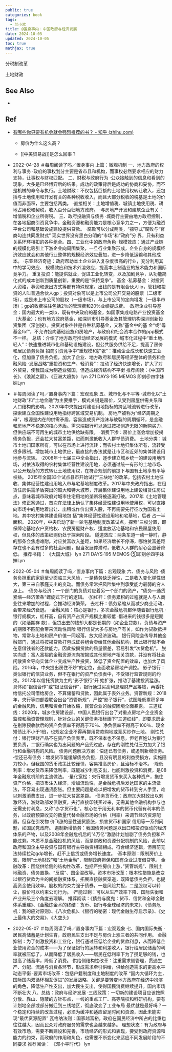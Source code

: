 ```yaml
---
public: true
categories: book
tags:
  - 兰小欢
title: @置身事内：中国政府与经济发展
date: 2024-10-05
updated: 2024-10-05
toc: true
mathjax: true
---
```


分税制改革

土地财政

## See Also

  + 

## Ref

  + [有哪些你只要有机会就会强烈推荐的书？ - 知乎 (zhihu.com)](https://www.zhihu.com/question/270883846/answer/2337178517)

    + 房价为什么这么高？

    + [[中美贸易战]]是怎么回事？

  + 2022-04-28
＃每周阅读了吗／置身事内
上篇：微观机制
一、地方政府的权利与事务
·政府的事权划分主要是省市县和机构，而事权必然要求相应的财力支持，让事权与财权匹配。
二、财税与政府行为
·公众接触到的信息和看到的现象，大多是已经博弈后的结果。成功的政策背后是成功的协商和妥协，而不是机械的命令与执行。土地财政：不仅包括巨额的土地使用权转让收入，还包括与土地使用和开发有关的各种税收收入，而且大部分税收的税基是土地的价值而非面积，主要包括两类。
·直接相关：土地增值税、城镇土地使用税、耕地占用税和契税，收入百分百归地方政府。
·与房地产开发和建筑企业有关：增值税和企业所得税。
三、政府投融资与债务
·城商行主要由地方政府控制，在各地招商引资竞争中，金融资源和融资能力是核心竞争力之一，方便为融资平台公司和基础设施建设提供贷款。
·腐败可以分成两类，“掠夺式”腐败与“官商勾连共同发财式”
现实世界没有黑白分明的“市场”和“政府”分
界，只有利益关系环环相扣的各种组合。四、工业化中的政府角色
·规模效应：通过产业链的规模化吸引上下游企业向周围集聚，一旦行业集聚形成，企业自身的规模经济效应就会和其他行业整体的规模经济效应叠加，进一步降低运输和其他成本。
·东亚经济奇迹：政府帮助本土企业进入复杂度很高的行业，充分利用其中的学习效应、
规模效应和技术外溢效应，提高本土制造业的技术能力和国际竞争力。
重复投资：能提供就业，促进工业化转变，以及加剧竞争，从功能简化式的成本创新到质量创新，重要的是“保持竞争”。
基金
·私募基金：对投资人资格，募资和退出方式等都有特殊规定。出钱的是有限合伙人lip，管钱和投资的人叫普通合伙人gp；投资对象可以是上市公司公开交易的股票（二级市场），或是未上市公司的股权（一级市场），与上市公司的定向增发（一级半市场）；gp的收费往往包括2％的管理费和20％业绩提成费。
·政府企业引导基金：国内最大的一类lp，既有中央政府的基金，如国家集成电路产业投资基金（大基金）；也有地方政府基金，如深圳市引导基金及其管理机构深圳创新投资集团（深创投）。投资对象往往是各种私募基金，又称”基金中的基
金“或”母基金fof”，不允许投向基础设施和房地产，与政府和社会资本合作的ppp模式不一样。
总结：介绍了地方政府推动经济发展的模式
·城市化过程中“重土地、轻人”：快速推进城市化和基础设施建设，但公共服务供给不足，提高了房价和居民债务负担
招商引资竞争中“重规模和扩张”：推动企业成长和快速工业化，但加重了债务负担，加大了企业、地方政府和居民等经济整体的债务和金融风险
·发展战略“重投资和生产、轻消费”：拉动了经济快速增长，扩大了对外贸易，使我国成为制造业强国，但造成经济结构不平衡
推荐阅读：《中国市长》、《浪潮之巅》、《亚洲大趋势》
lyn
271 DAYS·195 MEMOS
即刻＠四字妹妹Lyn

  + ＃每周阅读了吗／置身事内下篇：宏观现象 五、城市化与不平等
·城市化以”土地财政“和”土地金融“为主要推手，模式关键是房价，又受到房屋供需关系和人口结构的影响。2020年中央提出对建设用地指标的跨区域流转进行改革，探索建立全国性建设用地指标跨区域交易机制。
房地产被称为“经济周期之母”，根源是内在的供需矛盾，容易造成资产泡沫与破裂的周期循环，是金融和房地产不稳定的核心矛盾。需求端银行可以通过按揭创造无限的新购买力，但供应端不可再生的城市土地供给缺有限。
·消费下渗：房价上涨会增加按揭债务负担，还会拉大贫富差距，进而刺激低收入人群举债消费。
土地分类：城市土地归国家所有，可以在市场上进行流转；而农村土地归集体所有，流转受很多限制。增加城市土地供应，最直接的办法就是让市区和近郊的集体建设用地参与流转。
·2008年十七届三中全会指出，逐步建立城乡统一的建设用地市场，对依法取得的农村集体经营性建设用地，必须通过统一有形的土地市场、以公开规范的方式转让土地使用权，在符合规划的前提下与国有土地享有平等权益。
2015年全国33个试点县市开始试行“三块地”的改革，包括农村土地征收、集体经营性建设用地入市与宅基地制度改革。2017年中央政府指出，在租赁住房供需矛盾突出的超大和特大城市，开展集体建设用地上建设租赁住房试点，意味着城市政府对城市住宅用地的垄断将被逐渐打破。2017年《土地管理法》修正案通过，首次在法律上确认了集体经营性建设用地使用权，可以直接向市场中的用地着出让、出租或作价出资入股，不再需要先行征收为国有土地。其中农村集体建设用地包
括“集体经营性建设用地和宅基地，后者
占一半面积。
2020年，中央启动了新一轮宅基地制度改革试点，探索”三权分置，即保障宅基地农户资格权、农民房屋财产权、适度放活宅基地和农民房屋使用权，但具体的政策细则仍处于探索阶段。
隧道效应：两条车道一动一静时，静的那条会焦虑难耐。对应贫富收入差距，如果经济增长不停滞，哪怕贫富差距存在也不会有过多的社会问题，但当发展停滞时，低收入人群的耐心会显著降低。
推荐书籍：
《大国大城》 lyn
271 DAYS·195 MEMOS
⑤即刻＠四字妹妹Lyn

  + 2022-05-04
＃每周阅读了吗／置身事内下篇：宏观现象 六、债务与风险
·债务负担重的家庭至少面临三大风险，一是债务缺乏弹性，二是收入变化弹性很大，第三来自家庭支出的变动。而债务常常把风险集中到承受能力最弱的穷人身上。
·债务与经济：一个部门的负债对应着另一个部门的资产，“债务—通货紧缩—经济萧条“螺旋式下行的逻辑。
·加杠杆：债务累积的过程就是人与人商业往来增加的过程，会推动经济繁荣。
去杠杆：债务紧缩从而减少商业活动，会带来经济衰退。
·金融风险：核心是银行，多次金融危机都伴随着银行危机
·银行规模大，杠杆高，自有资产占资产规模比重较低
·借进来的钱很多是短期的（如活期存
款），但贷出去的钱却大都是长期的（如企业贷款），负债与资产的期限不匹配会带来流动性风险
银行信贷大多与房地产有关，如作为贷款抵押物，常常与土地和房产价值一同起落，放大经济波动。
银行风险会传导其他金融部门，通过将按揭贷款打包成证券组合卖给其他金融机构，因此银行就不会在意借钱者的还款能力，因此按揭贷款的质量很差，容易引发“次贷危机”。
脱实向虚：富人富裕的金融资源流向按揭或其他房地产相关贷款，并没有将社会闲散资金导向实体企业变成生产性投资，降低了资金配置的效率，也加大了风险。2016年，中央提出房住不炒”的定位，全面收紧房地产调控。
影子银行：类似银行的信贷业务，但不在银行的资产负债表中，不受银行监管规则的约
束。2012年以信托贷款为主的“影子银行”开
始扩张，推动了基建投资猛涨。具体如“银信合作”或“银证信合作”，银行通过买高利息理财产品筹钱，再委托给信托公司借给房企，不算储蓄和贷款，因此属于表外业务。资管新规：2018年，央行等四部委联合出台”资管新规“，严控”影子银行“，试图降低累积多年的金融风险，信用和资金开始收缩，民营企业的融资困境全面暴露。
三道红线：2020年，城乡住房建设部、中国人民银行出台了对重点房地产企业资金监控和融资管理规则，针对企业的关键债务指标画下“三道红线”，即要求房企在剔除预收款后的资产负债率不得高于70％、净负债率不得高于100％、现金短债比不小于1倍，也规定企业不得再挪用贷款购地或竞买炒作土地。
刚性兑付：银行理财产品不在资产负债表里，既不保本也不保息，但老百姓认为银行要负责，二银行确实也为出问题的产品兜过底，存在的刚性兑付压力加大了银行和金融机构的风险。
债务问题解决方案：偿还已有债务，或遏制新增债务。
·偿还已有债务：增发货币能缓解债务负担，且没有明显的利益受损方，实施阻力较小。但我国的货币政策比较谨慎，容易推高房价，且治标不治本。
·降低利率：增发货币来降低利率，既能减少利息支出，也能刺激投资和消费，是08年金融危机前的主流做法。
·量化宽松：央行增发货币来买入各种资产，拖住资产价格，把货币注入经济，增加流动性，是金融危机后发达国家的主流做法，不容易出现通货膨胀。但主要问题是难以把增发的货币转到穷人手里，难以刺激消费支出，进一步拉大贫富差距。
·债务货币化：政府加大财政出以刺激经济，游财政部发债融资，央行直接印钱买过来，无需其他金融机构参与也无需支付利息，又称“赤字货币化”。核心在于用无利率的货币代替有利率的债务，以政府预算收支的数量代替金融市场的价格（利率）来调节经济资源配置。但存在引发物
价飞涨的恶性通货膨胀，损害货币和国家
信用等一系列问题，如国民党政府。
遏制新增债务：我国债务问题是以出口和投资驱动的经济体系的产物，以及2008年金融危机后的”4万亿“激励计划加剧了债务负担和产能过剩。本质不是金融投机的风险，而是财政和资源分配机制的风险，此前以政府和国企主导投资与国有银行主导融资相辅相成，符合经济逻辑，但目前无法持续拉动gdp增长，赶不上信贷或债务增长速度。
·基本原则：限制房价上涨，限制“土地财政”和“土地金融”，限制政府担保和国有企业过度借贷等。
金融改革：围绕供给侧的结构性改革，包括严控房价上涨、”资管新规”、限制土地融资、债务置换、“反腐”、国企混改等。资本市场改革：根本性措施是改变以银行贷款为主的间接融资体系，拓展直接融资渠道，既降低债务负担，也提高资金使用效率。股权的约束力强于债券，一是风险共担，二是股权可以转让，股价可以约束公司行为。
·产能过剩：可以从生产效率下降、国际失衡和产业升级三个角度去理解。
推荐阅读：《债务与魔鬼：货币、信贷和全球金融体系重建》、《金融炼金术的终结：货币、银行与全球经济的未来》、《债务危机：我的应对原则》、《八次危机》、《银行的秘密：现代金融生存启示录》、《史上最伟大的交易》、《大空头》

  + 2022-05-07
＃每周阅读了吗／置身事内下篇：宏观现象 七、国内国际失衡
·居民高储蓄是计划生育，政府民生支出不足与房价上涨三者的共同作用。
金融抑制：为了刺激投资和工业化，银行通过压低给企业的贷款利息，从而降低企业使用资金的成本——为了保证银行的运转和利差收入，银行给居民储蓄的利率就被压低了，从而降低了居民收入——居民在低利率下为了攒足够的钱，也提高了储蓄率，降低了消费。
供给侧结构性改革：注重需求侧管理，贯通生产、分配、流通与消费各环节，形成需求牵引供给，供给创造需求的更高水平动态平衡
·要素市场改革：包括户籍制度和土地制度的改革
“国内大循环为主，国际国内双循环相互促进”的发展战略，关键是要转变地方政府在经济中扮演的角色，降低生产性支出，加大民生支出，使得国民消费继续提升，国内市场不断壮大
八、总结：政府与经济发展
·三线政策：一切新的建设项目应该按照分散、靠山、隐蔽的方针布点，一线的重点工厂、高等院校和科研机构，要有计划地全部或部分搬迁到三线地区，彻底改变了工业布局
最优就是最好吗？一个稳定和持续的改革过程，必须为缓冲和适应留足时间和资源，因此未能实现“最优资源配置”
瓦格纳法则：国家越富裕，政府在国民经济中所占的比重也往往越大，因而民众对政府服务的需求也会越来越多。
理想状态：有为政府与有效市场，需要不断建设和完善，市场经济的形式和表现，要受到政府资源和能力的约束，而政府的作用和角色，也需要不断变化来适应不同发展阶段的不同要求
推荐阅读：
《邓小平时代》 lyn




